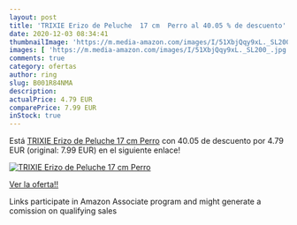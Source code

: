 ```yaml
---
layout: post
title: 'TRIXIE Erizo de Peluche  17 cm  Perro al 40.05 % de descuento'
date: 2020-12-03 08:34:41
thumbnailImage: 'https://m.media-amazon.com/images/I/51XbjQqy9xL._SL200_.jpg'
images: [ 'https://m.media-amazon.com/images/I/51XbjQqy9xL._SL200_.jpg' ]
comments: true
category: ofertas
author: ring
slug: B001R84NMA
description:
actualPrice: 4.79 EUR
comparePrice: 7.99 EUR
inStock: true
---
```


Está [TRIXIE Erizo de Peluche  17 cm  Perro](https://www.amazon.es/dp/B001R84NMA/?tag=tolees-21) con 40.05 de descuento por 4.79 EUR (original: 7.99 EUR) en el siguiente enlace!

[![TRIXIE Erizo de Peluche  17 cm  Perro](https://m.media-amazon.com/images/I/51XbjQqy9xL._SL200_.jpg)](https://www.amazon.es/dp/B001R84NMA/?tag=tolees-21)

[Ver la oferta!!](https://www.amazon.es/dp/B001R84NMA/?tag=tolees-21)

Links participate in Amazon Associate program and might generate a comission on qualifying sales


